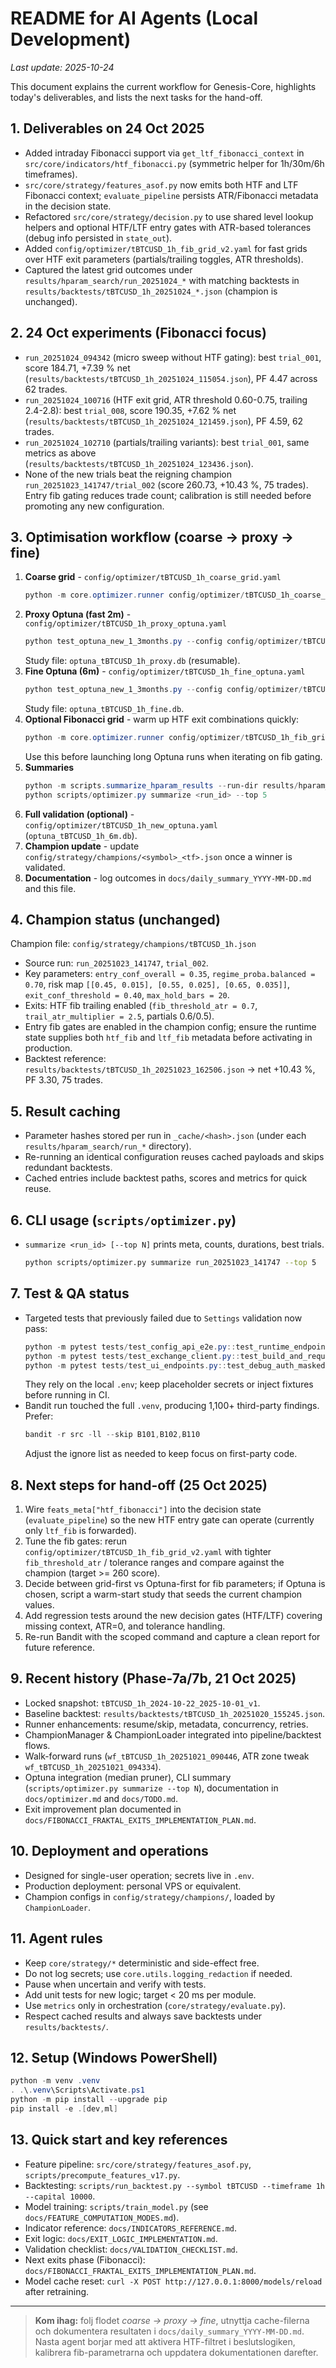 # README for AI Agents (Local Development)
_Last update: 2025-10-24_

This document explains the current workflow for Genesis-Core, highlights today's deliverables, and lists the next tasks for the hand-off.

## 1. Deliverables on 24 Oct 2025
- Added intraday Fibonacci support via `get_ltf_fibonacci_context` in `src/core/indicators/htf_fibonacci.py` (symmetric helper for 1h/30m/6h timeframes).
- `src/core/strategy/features_asof.py` now emits both HTF and LTF Fibonacci context; `evaluate_pipeline` persists ATR/Fibonacci metadata in the decision state.
- Refactored `src/core/strategy/decision.py` to use shared level lookup helpers and optional HTF/LTF entry gates with ATR-based tolerances (debug info persisted in `state_out`).
- Added `config/optimizer/tBTCUSD_1h_fib_grid_v2.yaml` for fast grids over HTF exit parameters (partials/trailing toggles, ATR thresholds).
- Captured the latest grid outcomes under `results/hparam_search/run_20251024_*` with matching backtests in `results/backtests/tBTCUSD_1h_20251024_*.json` (champion is unchanged).

## 2. 24 Oct experiments (Fibonacci focus)
- `run_20251024_094342` (micro sweep without HTF gating): best `trial_001`, score 184.71, +7.39 % net (`results/backtests/tBTCUSD_1h_20251024_115054.json`), PF 4.47 across 62 trades.
- `run_20251024_100716` (HTF exit grid, ATR threshold 0.60-0.75, trailing 2.4-2.8): best `trial_008`, score 190.35, +7.62 % net (`results/backtests/tBTCUSD_1h_20251024_121459.json`), PF 4.59, 62 trades.
- `run_20251024_102710` (partials/trailing variants): best `trial_001`, same metrics as above (`results/backtests/tBTCUSD_1h_20251024_123436.json`).
- None of the new trials beat the reigning champion `run_20251023_141747/trial_002` (score 260.73, +10.43 %, 75 trades). Entry fib gating reduces trade count; calibration is still needed before promoting any new configuration.

## 3. Optimisation workflow (coarse -> proxy -> fine)
1. **Coarse grid** - `config/optimizer/tBTCUSD_1h_coarse_grid.yaml`
   ```powershell
   python -m core.optimizer.runner config/optimizer/tBTCUSD_1h_coarse_grid.yaml
   ```
2. **Proxy Optuna (fast 2m)** - `config/optimizer/tBTCUSD_1h_proxy_optuna.yaml`
   ```powershell
   python test_optuna_new_1_3months.py --config config/optimizer/tBTCUSD_1h_proxy_optuna.yaml
   ```
   Study file: `optuna_tBTCUSD_1h_proxy.db` (resumable).
3. **Fine Optuna (6m)** - `config/optimizer/tBTCUSD_1h_fine_optuna.yaml`
   ```powershell
   python test_optuna_new_1_3months.py --config config/optimizer/tBTCUSD_1h_fine_optuna.yaml
   ```
   Study file: `optuna_tBTCUSD_1h_fine.db`.
4. **Optional Fibonacci grid** - warm up HTF exit combinations quickly:
   ```powershell
   python -m core.optimizer.runner config/optimizer/tBTCUSD_1h_fib_grid_v2.yaml
   ```
   Use this before launching long Optuna runs when iterating on fib gating.
5. **Summaries**
   ```powershell
   python -m scripts.summarize_hparam_results --run-dir results/hparam_search/<run_id>
   python scripts/optimizer.py summarize <run_id> --top 5
   ```
6. **Full validation (optional)** - `config/optimizer/tBTCUSD_1h_new_optuna.yaml` (`optuna_tBTCUSD_1h_6m.db`).
7. **Champion update** - update `config/strategy/champions/<symbol>_<tf>.json` once a winner is validated.
8. **Documentation** - log outcomes in `docs/daily_summary_YYYY-MM-DD.md` and this file.

## 4. Champion status (unchanged)
Champion file: `config/strategy/champions/tBTCUSD_1h.json`
- Source run: `run_20251023_141747`, `trial_002`.
- Key parameters: `entry_conf_overall = 0.35`, `regime_proba.balanced = 0.70`, risk map `[[0.45, 0.015], [0.55, 0.025], [0.65, 0.035]]`, `exit_conf_threshold = 0.40`, `max_hold_bars = 20`.
- Exits: HTF fib trailing enabled (`fib_threshold_atr = 0.7`, `trail_atr_multiplier = 2.5`, partials 0.6/0.5).
- Entry fib gates are enabled in the champion config; ensure the runtime state supplies both `htf_fib` and `ltf_fib` metadata before activating in production.
- Backtest reference: `results/backtests/tBTCUSD_1h_20251023_162506.json` -> net +10.43 %, PF 3.30, 75 trades.

## 5. Result caching
- Parameter hashes stored per run in `_cache/<hash>.json` (under each `results/hparam_search/run_*` directory).
- Re-running an identical configuration reuses cached payloads and skips redundant backtests.
- Cached entries include backtest paths, scores and metrics for quick reuse.

## 6. CLI usage (`scripts/optimizer.py`)
- `summarize <run_id> [--top N]` prints meta, counts, durations, best trials.
  ```bash
  python scripts/optimizer.py summarize run_20251023_141747 --top 5
  ```

## 7. Test & QA status
- Targeted tests that previously failed due to `Settings` validation now pass:
  ```powershell
  python -m pytest tests/test_config_api_e2e.py::test_runtime_endpoints_e2e -q
  python -m pytest tests/test_exchange_client.py::test_build_and_request_smoke -q
  python -m pytest tests/test_ui_endpoints.py::test_debug_auth_masked -q
  ```
  They rely on the local `.env`; keep placeholder secrets or inject fixtures before running in CI.
- Bandit run touched the full `.venv`, producing 1,100+ third-party findings. Prefer:
  ```powershell
  bandit -r src -ll --skip B101,B102,B110
  ```
  Adjust the ignore list as needed to keep focus on first-party code.

## 8. Next steps for hand-off (25 Oct 2025)
1. Wire `feats_meta["htf_fibonacci"]` into the decision state (`evaluate_pipeline`) so the new HTF entry gate can operate (currently only `ltf_fib` is forwarded).
2. Tune the fib gates: rerun `config/optimizer/tBTCUSD_1h_fib_grid_v2.yaml` with tighter `fib_threshold_atr` / tolerance ranges and compare against the champion (target >= 260 score).
3. Decide between grid-first vs Optuna-first for fib parameters; if Optuna is chosen, script a warm-start study that seeds the current champion values.
4. Add regression tests around the new decision gates (HTF/LTF) covering missing context, ATR=0, and tolerance handling.
5. Re-run Bandit with the scoped command and capture a clean report for future reference.

## 9. Recent history (Phase-7a/7b, 21 Oct 2025)
- Locked snapshot: `tBTCUSD_1h_2024-10-22_2025-10-01_v1`.
- Baseline backtest: `results/backtests/tBTCUSD_1h_20251020_155245.json`.
- Runner enhancements: resume/skip, metadata, concurrency, retries.
- ChampionManager & ChampionLoader integrated into pipeline/backtest flows.
- Walk-forward runs (`wf_tBTCUSD_1h_20251021_090446`, ATR zone tweak `wf_tBTCUSD_1h_20251021_094334`).
- Optuna integration (median pruner), CLI summary (`scripts/optimizer.py summarize --top N`), documentation in `docs/optimizer.md` and `docs/TODO.md`.
- Exit improvement plan documented in `docs/FIBONACCI_FRAKTAL_EXITS_IMPLEMENTATION_PLAN.md`.

## 10. Deployment and operations
- Designed for single-user operation; secrets live in `.env`.
- Production deployment: personal VPS or equivalent.
- Champion configs in `config/strategy/champions/`, loaded by `ChampionLoader`.

## 11. Agent rules
- Keep `core/strategy/*` deterministic and side-effect free.
- Do not log secrets; use `core.utils.logging_redaction` if needed.
- Pause when uncertain and verify with tests.
- Add unit tests for new logic; target < 20 ms per module.
- Use `metrics` only in orchestration (`core/strategy/evaluate.py`).
- Respect cached results and always save backtests under `results/backtests/`.

## 12. Setup (Windows PowerShell)
```powershell
python -m venv .venv
. .\.venv\Scripts\Activate.ps1
python -m pip install --upgrade pip
pip install -e .[dev,ml]
```

## 13. Quick start and key references
- Feature pipeline: `src/core/strategy/features_asof.py`, `scripts/precompute_features_v17.py`.
- Backtesting: `scripts/run_backtest.py --symbol tBTCUSD --timeframe 1h --capital 10000`.
- Model training: `scripts/train_model.py` (see `docs/FEATURE_COMPUTATION_MODES.md`).
- Indicator reference: `docs/INDICATORS_REFERENCE.md`.
- Exit logic: `docs/EXIT_LOGIC_IMPLEMENTATION.md`.
- Validation checklist: `docs/VALIDATION_CHECKLIST.md`.
- Next exits phase (Fibonacci): `docs/FIBONACCI_FRAKTAL_EXITS_IMPLEMENTATION_PLAN.md`.
- Model cache reset: `curl -X POST http://127.0.0.1:8000/models/reload` after retraining.

---

> **Kom ihag:** folj flodet _coarse -> proxy -> fine_, utnyttja cache-filerna och dokumentera resultaten i `docs/daily_summary_YYYY-MM-DD.md`. Nasta agent borjar med att aktivera HTF-filtret i beslutslogiken, kalibrera fib-parametrarna och uppdatera dokumentationen darefter.
